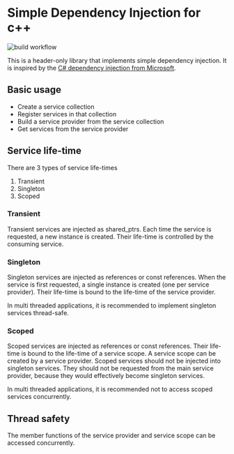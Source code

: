 # Simple Dependency Injection for c++

![build workflow](https://github.com/Divad-H/cpp-inject/actions/workflows/msbuild.yml/badge.svg)

This is a header-only library that implements simple dependency injection. It is inspired by the [C# dependency injection from Microsoft](https://docs.microsoft.com/en-us/dotnet/core/extensions/dependency-injection).

## Basic usage

* Create a service collection
* Register services in that collection
* Build a service provider from the service collection
* Get services from the service provider

## Service life-time

There are 3 types of service life-times
1. Transient
2. Singleton
3. Scoped

### Transient

Transient services are injected as shared_ptrs.
Each time the service is requested, a new instance is created.
Their life-time is controlled by the consuming service.

### Singleton

Singleton services are injected as references or const references.
When the service is first requested, a single instance is created (one per service provider).
Their life-time is bound to the life-time of the service provider.

In multi threaded applications, it is recommended to implement singleton services thread-safe.

### Scoped

Scoped services are injected as references or const references.
Their life-time is bound to the life-time of a service scope.
A service scope can be created by a service provider.
Scoped services should not be injected into singleton services. They should not be requested from the main service provider, because they would effectively become singleton services.

In multi threaded applications, it is recommended not to access scoped services concurrently.

## Thread safety

The member functions of the service provider and service scope can be accessed concurrently.
